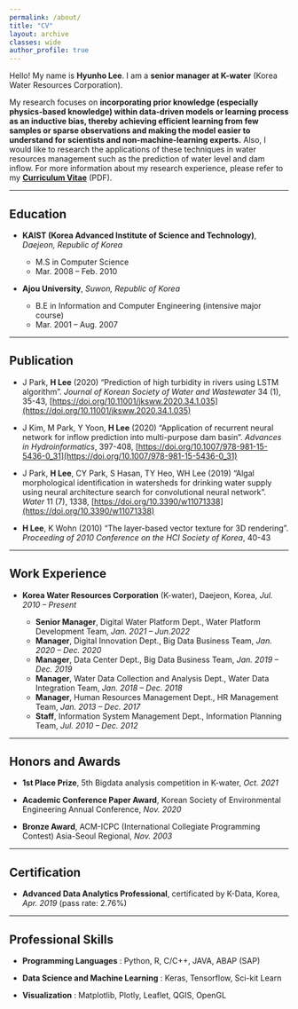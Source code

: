 ```yaml
---
permalink: /about/
title: "CV"
layout: archive
classes: wide
author_profile: true
---
```


Hello! My name is **Hyunho Lee**. I am a **senior manager at K-water** (Korea Water Resources Corporation).
<!-- first-year PhD student in Computer Science at the University of Minnesota and a member of Knowledge Computing Lab, advised by Prof. Yao-Yi Chiang. -->

My research focuses on **incorporating prior knowledge (especially physics-based knowledge) within data-driven models or learning process as an inductive bias, thereby achieving efficient learning from few samples or sparse observations and making the model easier to understand for scientists and non-machine-learning experts.** Also, I would like to research the applications of these techniques in water resources management such as the prediction of water level and dam inflow. For more information about my research experience, please refer to my **[Curriculum Vitae](https://hyunholee26.github.io/assets/files/cv_lhh_Feb_2022.pdf)** (PDF).

---
## Education

 - **KAIST (Korea Advanced Institute of Science and Technology)**, *Daejeon, Republic of Korea*
   - M.S in Computer Science
   - Mar. 2008 – Feb. 2010

 - **Ajou University**, *Suwon, Republic of Korea*
   - B.E in Information and Computer Engineering (intensive major course)
   - Mar. 2001 – Aug. 2007 

---
## Publication

 - J Park, **H Lee** (2020) “Prediction of high turbidity in rivers using LSTM algorithm”. *Journal of Korean Society of Water and Wastewater* 34 (1), 35-43, [https://doi.org/10.11001/jksww.2020.34.1.035](https://doi.org/10.11001/jksww.2020.34.1.035)
 
 - J Kim, M Park, Y Yoon, **H Lee** (2020) “Application of recurrent neural network for inflow prediction into multi-purpose dam basin”. *Advances in Hydroinformatics*, 397-408, [https://doi.org/10.1007/978-981-15-5436-0_31](https://doi.org/10.1007/978-981-15-5436-0_31)
 
 - J Park, **H Lee**, CY Park, S Hasan, TY Heo, WH Lee (2019) “Algal morphological identification in watersheds for drinking water supply using neural architecture search for convolutional neural network”. *Water* 11 (7), 1338, [https://doi.org/10.3390/w11071338](https://doi.org/10.3390/w11071338)
 
 - **H Lee**, K Wohn (2010) “The layer-based vector texture for 3D rendering”. *Proceeding of 2010 Conference on the HCI Society of Korea*, 40-43

---
## Work Experience
 - **Korea Water Resources Corporation** (K-water), Daejeon, Korea, *Jul. 2010 – Present*
 
   - **Senior Manager**, Digital Water Platform Dept., Water Platform Development Team, *Jan. 2021 – Jun.2022*
   - **Manager**, Digital Innovation Dept., Big Data Business Team, *Jan. 2020 – Dec. 2020*
   - **Manager**, Data Center Dept., Big Data Business Team, *Jan. 2019 – Dec. 2019*
   - **Manager**, Water Data Collection and Analysis Dept., Water Data Integration Team, *Jan. 2018 – Dec. 2018*
   - **Manager**, Human Resources Management Dept., HR Management Team, *Jan. 2013 – Dec. 2017*
   - **Staff**, Information System Management Dept., Information Planning Team, *Jul. 2010 – Dec. 2012*

---
## Honors and Awards
 - **1st Place Prize**, 5th Bigdata analysis competition in K-water, *Oct. 2021*
 
 - **Academic Conference Paper Award**, Korean Society of Environmental Engineering Annual Conference, *Nov. 2020*

 - **Bronze Award**, ACM-ICPC (International Collegiate Programming Contest) Asia-Seoul Regional, *Nov. 2003*

---
## Certification
 - **Advanced Data Analytics Professional**, certificated by K-Data, Korea, *Apr. 2019* (pass rate: 2.76%)

---
## Professional Skills

 - **Programming Languages** : Python, R, C/C++, JAVA, ABAP (SAP)

 - **Data Science and Machine Learning** : Keras, Tensorflow, Sci-kit Learn

 - **Visualization** : Matplotlib, Plotly, Leaflet, QGIS, OpenGL
